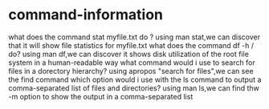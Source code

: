 # command-information
what does the command stat myfile.txt do ?
   using man stat,we can discover that it will show file statistics for myfile.txt
what does the command df -h / do?
   using man df,we can discover it shows disk utilization of the root file system in a human-readable way
what command would i use to search for files in a dorectory hierarchy?
   using apropos "search for files",we can see the find command
which option would i use with the ls command to output a comma-separated list of files and directories?
  using man ls,we can find thw -m option to show the output in a comma-separated list
